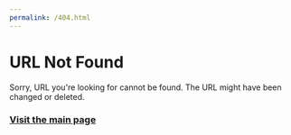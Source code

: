 ```yaml
---
permalink: /404.html
---
```


# URL Not Found

Sorry, URL you're looking for cannot be found. The URL might have been changed or deleted.

### [Visit the main page](/)
